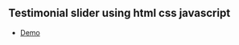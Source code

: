## Testimonial slider using html css javascript

- [Demo](https://mistersakil.github.io/testimonial-slider-using-html-css-js/)
